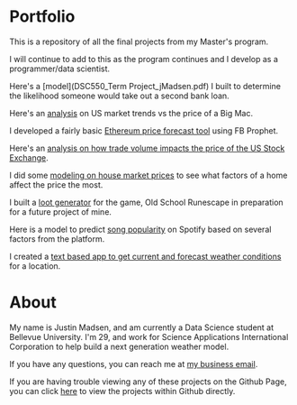 # Portfolio
This is a repository of all the final projects from my Master's program.

I will continue to add to this as the program continues and I develop as a programmer/data scientist.

Here's a [model](DSC550_Term Project_jMadsen.pdf) I built to determine the likelihood someone would take out a second bank loan.

Here's an [analysis](Big_Mac_Index_Analysis.Rmd) on US market trends vs the price of a Big Mac.

I developed a fairly basic [Ethereum price forecast tool](Ethereum_Forecast.ipynb) using FB Prophet.

Here's an [analysis on how trade volume impacts the price of the US Stock Exchange](NYA_Statistics_Analysis.Rmd).

I did some [modeling on house market prices](Housing_Market_Data_Preparation.md) to see what factors of a home affect the price the most.

I built a [loot generator](OSRS_Loot_Generator.md) for the game, Old School Runescape in preparation for a future project of mine.

Here is a model to predict [song popularity](Spotify_Popularity_Modelling.md) on Spotify based on several factors from the platform.

I created a [text based app to get current and forecast weather conditions](open_weather.md) for a location.


# About
My name is Justin Madsen, and am currently a Data Science student at Bellevue University. I'm 29, and work for Science Applications International Corporation to help build a next generation weather model.

If you have any questions, you can reach me at [my business email](SaiSolutions@pm.me).

If you are having trouble viewing any of these projects on the Github Page, you can click [here](https://github.com/SaiSolutions-Py/SaiSolutions-Py.github.io/tree/main) to view the projects within Github directly.
